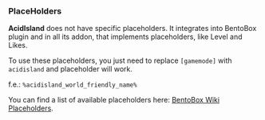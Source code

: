 <h3>PlaceHolders</h3>

**AcidIsland** does not have specific placeholders. It integrates into BentoBox plugin and in all its addon, that implements placeholders, like Level and Likes. 

To use these placeholders, you just need to replace `[gamemode]` with `acidisland` and placeholder will work.

f.e.: `%acidisland_world_friendly_name%`

You can find a list of available placeholders here: [BentoBox Wiki Placeholders](https://github.com/BentoBoxWorld/BentoBox/wiki/Placeholders#default-placeholders-for-gamemode-addons).